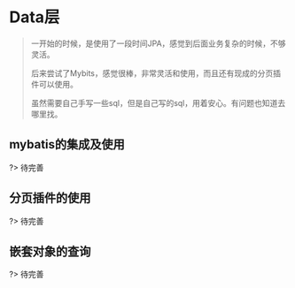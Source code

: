 # Data层

> 一开始的时候，是使用了一段时间JPA，感觉到后面业务复杂的时候，不够灵活。
>
> 后来尝试了Mybits，感觉很棒，非常灵活和使用，而且还有现成的分页插件可以使用。
>
> 虽然需要自己手写一些sql，但是自己写的sql，用着安心。有问题也知道去哪里找。

## mybatis的集成及使用
?> 待完善
## 分页插件的使用
?> 待完善
## 嵌套对象的查询
?> 待完善